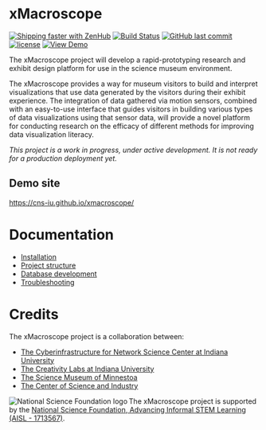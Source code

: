 # xMacroscope

[![Shipping faster with ZenHub](https://raw.githubusercontent.com/ZenHubIO/support/master/zenhub-badge.png)](https://app.zenhub.com/workspace/o/cns-iu/xmacroscope)
[![Build Status](https://travis-ci.com/cns-iu/xmacroscope.svg?branch=master)](https://travis-ci.com/cns-iu/xmacroscope)
[![GitHub last commit](https://img.shields.io/github/last-commit/cns-iu/xmacroscope.svg)](https://github.com/cns-iu/xmacroscope/commits/master)
[![license](https://img.shields.io/github/license/mashape/apistatus.svg)](LICENSE)
[![View Demo](https://img.shields.io/badge/demo-online-brightgreen.svg)](https://cns-iu.github.io/xmacroscope)

The xMacroscope project will develop a rapid-prototyping research and exhibit design platform for use in the science museum environment.
 
The xMacroscope provides a way for museum visitors to build and interpret visualizations that use data generated by the visitors during their exhibit experience. 
The integration of data gathered via motion sensors, combined with an easy-to-use interface that guides visitors in building various types of data visualizations using that sensor data, 
will provide a novel platform for conducting research on the efficacy of different methods for improving data visualization literacy.

*This project is a work in progress, under active development. It is not ready for a production deployment yet.*

## Demo site

<https://cns-iu.github.io/xmacroscope/>

# Documentation

- [Installation](documentation/installation.md)
- [Project structure](documentation/structure.md)
- [Database development](documentation/database.md)
- [Troubleshooting](documentation/troubleshooting.md)

# Credits

The xMacroscope project is a collaboration between:

- [The Cyberinfrastructure for Network Science Center at Indiana University](http://cns.iu.edu/)
- [The Creativity Labs at Indiana University](http://creativitylabs.com/)
- [The Science Museum of Minnestoa](https://www.smm.org/)
- [The Center of Science and Industry](https://cosi.org/)

<img align="left" alt="National Science Foundation logo" src="https://s3-us-west-2.amazonaws.com/smm-depot/images/logos/nsf/NSF_4-Color_bitmap_Logo-80x80.png" /> The xMacroscope project is supported by the [National Science Foundation, Advancing Informal STEM Learning (AISL - 1713567)](https://www.nsf.gov/awardsearch/showAward?AWD_ID=1713567).
